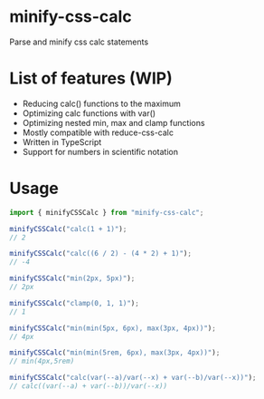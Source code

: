 # minify-css-calc

Parse and minify css calc statements

# List of features (WIP)

- Reducing calc() functions to the maximum
- Optimizing calc functions with var()
- Optimizing nested min, max and clamp functions
- Mostly compatible with reduce-css-calc
- Written in TypeScript
- Support for numbers in scientific notation

# Usage

```typescript
import { minifyCSSCalc } from "minify-css-calc";

minifyCSSCalc("calc(1 + 1)");
// 2

minifyCSSCalc("calc((6 / 2) - (4 * 2) + 1)");
// -4

minifyCSSCalc("min(2px, 5px)");
// 2px

minifyCSSCalc("clamp(0, 1, 1)");
// 1

minifyCSSCalc("min(min(5px, 6px), max(3px, 4px))");
// 4px

minifyCSSCalc("min(min(5rem, 6px), max(3px, 4px))");
// min(4px,5rem)

minifyCSSCalc("calc(var(--a)/var(--x) + var(--b)/var(--x))");
// calc((var(--a) + var(--b))/var(--x))
```
